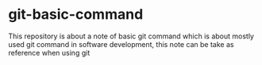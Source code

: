 # git-basic-command
This repository is about a note of basic git command which is about mostly used git command in software development, this note can be take as reference when using git
